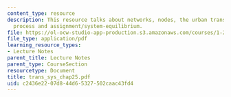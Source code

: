```yaml
---
content_type: resource
description: This resource talks about networks, nodes, the urban transportation planning
  process and assignment/system-equilibrium.
file: https://ol-ocw-studio-app-production.s3.amazonaws.com/courses/1-221j-transportation-systems-fall-2004/c2436e2207d844d65327502caac43fd4_trans_sys_chap25.pdf
file_type: application/pdf
learning_resource_types:
- Lecture Notes
parent_title: Lecture Notes
parent_type: CourseSection
resourcetype: Document
title: trans_sys_chap25.pdf
uid: c2436e22-07d8-44d6-5327-502caac43fd4
---
```

